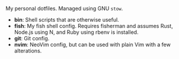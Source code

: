 My personal dotfiles. Managed using GNU `stow`. 

- __bin__: Shell scripts that are otherwise useful.
- __fish__: My fish shell config. Requires fisherman and assumes Rust, Node.js
  using N, and Ruby using rbenv is installed.
- __git__: Git config.
- __nvim__: NeoVim config, but can be used with plain Vim with a few
  alterations.

